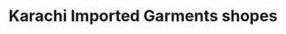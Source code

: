 ---
title: "Karachi Imported Garments shopes"
url: /karachi/karachi-imported-garments-shopes/
shop: clothes
---